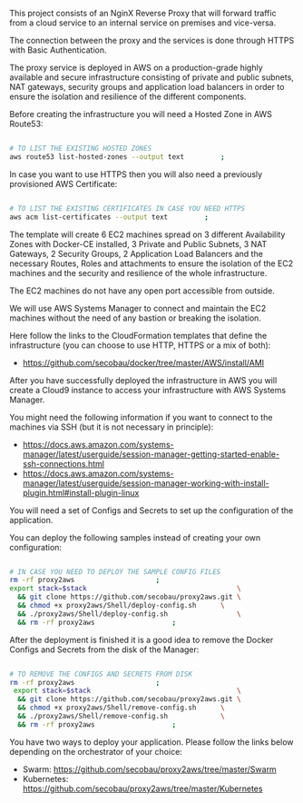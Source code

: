 This project consists of an NginX Reverse Proxy that will forward traffic from a cloud service to an internal service on premises and vice-versa.

The connection between the proxy and the services is done through HTTPS with Basic Authentication.

The proxy service is deployed in AWS on a production-grade highly available and secure infrastructure consisting of private and public subnets, NAT gateways, security groups and application load balancers in order to ensure the isolation and resilience of the different components.

Before creating the infrastructure you will need a Hosted Zone in AWS Route53:

```bash

# TO LIST THE EXISTING HOSTED ZONES
aws route53 list-hosted-zones --output text 		;


```

In case you want to use HTTPS then you will also need a previously provisioned AWS Certificate:

```bash

# TO LIST THE EXISTING CERTIFICATES IN CASE YOU NEED HTTPS
aws acm list-certificates --output text 		;


```

The template will create 6 EC2 machines spread on 3 different Availability Zones with Docker-CE installed, 3 Private and Public Subnets, 3 NAT Gateways, 2 Security Groups, 2 Application Load Balancers and the necessary Routes, Roles and attachments to ensure the isolation of the EC2 machines and the security and resilience of the whole infrastructure.

The EC2 machines do not have any open port accessible from outside.

We will use AWS Systems Manager to connect and maintain the EC2 machines without the need of any bastion or breaking the isolation.

Here follow the links to the CloudFormation templates that define the infrastructure (you can choose to use HTTP, HTTPS or a mix of both):
* https://github.com/secobau/docker/tree/master/AWS/install/AMI

After you have successfully deployed the infrastructure in AWS you will create a Cloud9 instance to access your infrastructure with AWS Systems Manager.

You might need the following information if you want to connect to the machines via SSH (but it is not necessary in principle):
* https://docs.aws.amazon.com/systems-manager/latest/userguide/session-manager-getting-started-enable-ssh-connections.html
* https://docs.aws.amazon.com/systems-manager/latest/userguide/session-manager-working-with-install-plugin.html#install-plugin-linux

You will need a set of Configs and Secrets to set up the configuration of the application.

You can deploy the following samples instead of creating your own configuration:

```BASH

# IN CASE YOU NEED TO DEPLOY THE SAMPLE CONFIG FILES
rm -rf proxy2aws					;
export stack=$stack                                     \
  && git clone https://github.com/secobau/proxy2aws.git \
  && chmod +x proxy2aws/Shell/deploy-config.sh  	\
  && ./proxy2aws/Shell/deploy-config.sh             	\
  && rm -rf proxy2aws					;


```

After the deployment is finished it is a good idea to remove the Docker Configs and Secrets from the disk of the Manager:

```BASH

# TO REMOVE THE CONFIGS AND SECRETS FROM DISK
rm -rf proxy2aws 					;
 export stack=$stack                                    \
  && git clone https://github.com/secobau/proxy2aws.git \
  && chmod +x proxy2aws/Shell/remove-config.sh 		\
  && ./proxy2aws/Shell/remove-config.sh        		\
  && rm -rf proxy2aws 					;


```

You have two ways to deploy your application. Please follow the links below depending on the orchestrator of your choice: 
* Swarm: https://github.com/secobau/proxy2aws/tree/master/Swarm
* Kubernetes: https://github.com/secobau/proxy2aws/tree/master/Kubernetes

